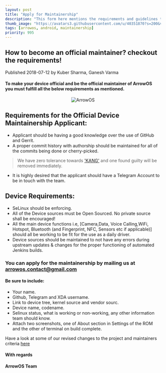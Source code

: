```yaml
---
layout: post
title: "Apply for Maintainership"
description: "This form here mentions the requirements and guidelines to be a maintainer"
thumb_image: "https://avatars3.githubusercontent.com/u/40351870?s=200&v=4"
tags: [arrowos, android, maintainership]
priority: 995
---
```


## How to become an official maintainer? checkout the requirements!
Published 2018-07-12 by Kuber Sharma, Ganesh Varma

#### To make your device official and be the official maintainer of ArrowOS you must fulfill all the below requirements as mentioned.

<p align="center"><img src="{% asset 'logo.png' @path %}" alt="ArrowOS" /></p>

## Requirements for the Official Device Maintainership Applicant:

  - Applicant should be having a good knowledge over the use of GitHub and Gerrit.
  - A proper commit history with authorship should be maintained for all of the commits being done or cherry-picked.
  > We have zero tolerance towards ['KANG'](https://www.urbandictionary.com/define.php?term=Kang) and one found guilty will be removed immediately.
  - It is highly desired that the applicant should have a Telegram Account to be in touch with the team.

## Device Requirements:

  - SeLinux should be enforcing.
  - All of the Device sources must be Open Sourced. No private source shall be encouraged! 
  - All the main device functions i.e, [Camera,Data, Voice Calling,WiFi, Hotspot, Bluetooth (and Fingerprint, NFC, Sensors etc if applicable)] should all be working to be fit for the use as a daily driver.
  - Device sources should be maintained to not have any errors during upstream updates & changes for the proper functioning of automated Jenkins builds. 

### You can apply for the maintainership by mailing us at <arrowos.contact@gmail.com>

#### Be sure to include:

  - Your name.
  - Github, Telegram and XDA username.
  - Link to device tree, kernel source and vendor sourc.
  - Device name, codename.
  - Selinux status, what is working or non-working, any other information team should know.
  - Attach two screenshots, one of About section in Settings of the ROM and the other of terminal on build complete.

Have a look at some of our revised changes to the project and maintainers criteria [here](https://blog.arrowos.net/posts/a-new-approach)

#### With regards
#### ArrowOS Team
